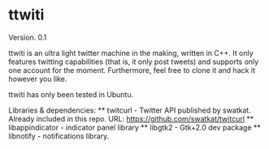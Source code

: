 # ttwiti
Version. 0.1

ttwiti is an ultra light twitter machine in the making, written in C++.  It only features twitting capabilities (that is, it only post tweets) and supports only one account for the moment.  Furthermore, feel free to clone it and hack it however you like.

ttwiti has only been tested in Ubuntu.  

Libraries & dependencies:
** twitcurl - Twitter API published by swatkat. Already included in this repo. URL: https://github.com/swatkat/twitcurl
** libappindicator - indicator panel library
** libgtk2 - Gtk+2.0 dev package
** libnotify - notifications library.
